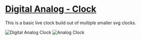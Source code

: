 # [Digital Analog - Clock](https://rolanddaum.github.io/Digital-Analog-Clock/)

This is a basic live clock build out of multiple smaller svg clocks.

![Digital Analog Clock](https://github.com/RolandDaum/Digital-Analog-Clock/blob/6ed164180468cdd743fb2fdc5a21fb2d49f36099/Screenshot%202023-09-03%20203405.png)
![Analog Clock](https://github.com/RolandDaum/Digital-Analog-Clock/blob/main/icon.png)
